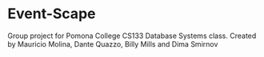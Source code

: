 Event-Scape
===========

Group project for Pomona College CS133 Database Systems class. Created by Mauricio Molina, Dante Quazzo, Billy Mills and Dima Smirnov
